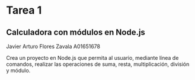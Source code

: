 # Tarea 1

## Calculadora con módulos en Node.js
Javier Arturo Flores Zavala
A01651678

Crea un proyecto en Node.js que permita al usuario, mediante línea de comandos, realizar las operaciones de suma, resta, multiplicación, división y módulo.
